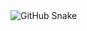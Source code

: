 <img alt="GitHub Snake" src="https://raw.githubusercontent.com/LucasLiorLE/LucasLiorLE/output/github-contribution-grid-snake.svg" />
